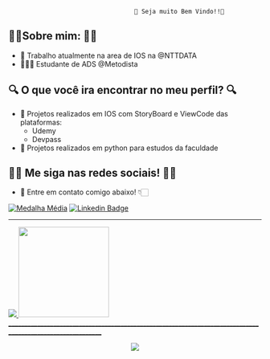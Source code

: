                                        🥰 Seja muito Bem Vindo!!🥰
## 👩🏻Sobre mim: 👩🏻
*  Trabalho atualmente na area de IOS na @NTTDATA
* 👨🏻‍🎓 Estudante de ADS @Metodista

## 🔍 O que você ira encontrar no meu perfil? 🔍
* 🤖 Projetos realizados em IOS com StoryBoard e ViewCode das plataformas:
    * Udemy
    * Devpass
* 🤖 Projetos realizados em python para estudos da faculdade

## 👩‍💻 Me siga nas redes sociais! 👩‍💻
* 📱 Entre em contato comigo abaixo! 👇🏻

[![ Medalha Média ](https://img.shields.io/badge/-medium-black?style=for-the-badge&logo=medium&logoColor=white&link=https://github.com/LeticiaSpeda)](https://medium.com/@leticiaspeda)
[![ Linkedin Badge ](https://img.shields.io/badge/-Linkedin-blue?style=for-the-badge&logo=Linkedin&logoColor=white&link=https://github.com/LeticiaSpeda)](https://www.linkedin.com/in/leticia-speda-219776186)

___________________________________________________________________________________________________________

<div>
  <a href="https://github.com/LeticiaSpeda">
</div> 
<img src="http://github-profile-summary-cards.vercel.app/api/cards/profile-details?username=LeticiaSpeda&theme=dracula"/> <img height="180em" src="https://github-readme-stats.vercel.app/api/top-langs/?username=LeticiaSpeda&layout=compact&langs_count=7&theme=dracula"/>
</div>
___________________________________________________________________________________________________________
<p 
  align="center">
  <img src="https://visitor-badge.laobi.icu/badge?page_id=LeticiaSpeda" id="contador">
  
</p>
